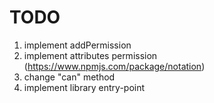 # TODO

1. implement addPermission
1. implement attributes permission (https://www.npmjs.com/package/notation)
1. change "can" method
1. implement library entry-point
